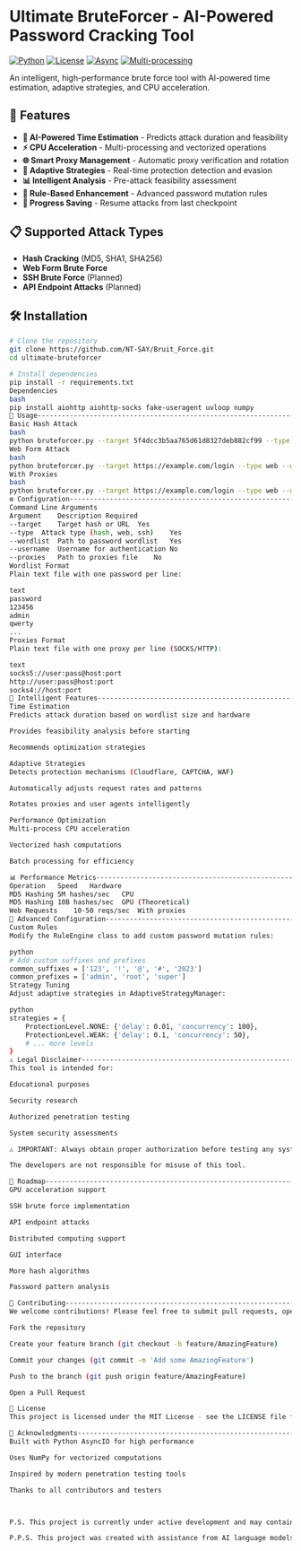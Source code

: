 # Ultimate BruteForcer - AI-Powered Password Cracking Tool

[![Python](https://img.shields.io/badge/Python-3.8%2B-blue.svg)](https://www.python.org/)
[![License](https://img.shields.io/badge/License-MIT-green.svg)](LICENSE)
[![Async](https://img.shields.io/badge/Async-Yes-brightgreen.svg)](https://docs.python.org/3/library/asyncio.html)
[![Multi-processing](https://img.shields.io/badge/Multi--processing-Yes-orange.svg)](https://docs.python.org/3/library/multiprocessing.html)

An intelligent, high-performance brute force tool with AI-powered time estimation, adaptive strategies, and CPU acceleration.

## 🚀 Features

- **🤖 AI-Powered Time Estimation** - Predicts attack duration and feasibility
- **⚡ CPU Acceleration** - Multi-processing and vectorized operations
- **🌐 Smart Proxy Management** - Automatic proxy verification and rotation
- **🎯 Adaptive Strategies** - Real-time protection detection and evasion
- **📊 Intelligent Analysis** - Pre-attack feasibility assessment
- **🔧 Rule-Based Enhancement** - Advanced password mutation rules
- **💾 Progress Saving** - Resume attacks from last checkpoint

## 📋 Supported Attack Types

- **Hash Cracking** (MD5, SHA1, SHA256)
- **Web Form Brute Force**
- **SSH Brute Force** (Planned)
- **API Endpoint Attacks** (Planned)

## 🛠 Installation

```bash
# Clone the repository
git clone https://github.com/NT-SAY/Bruit_Force.git
cd ultimate-bruteforcer

# Install dependencies
pip install -r requirements.txt
Dependencies
bash
pip install aiohttp aiohttp-socks fake-useragent uvloop numpy
📖 Usage------------------------------------------------------------------------------------------------------------------------------------------------------------------------------------------------------------
Basic Hash Attack
bash
python bruteforcer.py --target 5f4dcc3b5aa765d61d8327deb882cf99 --type hash --wordlist passwords.txt
Web Form Attack
bash
python bruteforcer.py --target https://example.com/login --type web --wordlist passwords.txt --username admin
With Proxies
bash
python bruteforcer.py --target https://example.com/login --type web --wordlist passwords.txt --proxies proxies.txt
⚙️ Configuration----------------------------------------------------------------------------------------------------------------------------------------------------------------------------------------------------
Command Line Arguments
Argument	Description	Required
--target	Target hash or URL	Yes
--type	Attack type (hash, web, ssh)	Yes
--wordlist	Path to password wordlist	Yes
--username	Username for authentication	No
--proxies	Path to proxies file	No
Wordlist Format
Plain text file with one password per line:

text
password
123456
admin
qwerty
...
Proxies Format
Plain text file with one proxy per line (SOCKS/HTTP):

text
socks5://user:pass@host:port
http://user:pass@host:port
socks4://host:port
🧠 Intelligent Features---------------------------------------------------------------------------------------------------------------------------------------------------------------------------------------------
Time Estimation
Predicts attack duration based on wordlist size and hardware

Provides feasibility analysis before starting

Recommends optimization strategies

Adaptive Strategies
Detects protection mechanisms (Cloudflare, CAPTCHA, WAF)

Automatically adjusts request rates and patterns

Rotates proxies and user agents intelligently

Performance Optimization
Multi-process CPU acceleration

Vectorized hash computations

Batch processing for efficiency

📊 Performance Metrics----------------------------------------------------------------------------------------------------------------------------------------------------------------------------------------------
Operation	Speed	Hardware
MD5 Hashing	5M hashes/sec	CPU
MD5 Hashing	10B hashes/sec	GPU (Theoretical)
Web Requests	10-50 reqs/sec	With proxies
🔧 Advanced Configuration-------------------------------------------------------------------------------------------------------------------------------------------------------------------------------------------
Custom Rules
Modify the RuleEngine class to add custom password mutation rules:

python
# Add custom suffixes and prefixes
common_suffixes = ['123', '!', '@', '#', '2023']
common_prefixes = ['admin', 'root', 'super']
Strategy Tuning
Adjust adaptive strategies in AdaptiveStrategyManager:

python
strategies = {
    ProtectionLevel.NONE: {'delay': 0.01, 'concurrency': 100},
    ProtectionLevel.WEAK: {'delay': 0.1, 'concurrency': 50},
    # ... more levels
}
⚠️ Legal Disclaimer-------------------------------------------------------------------------------------------------------------------------------------------------------------------------------------------------
This tool is intended for:

Educational purposes

Security research

Authorized penetration testing

System security assessments

⚠️ IMPORTANT: Always obtain proper authorization before testing any system. Unauthorized access to computer systems is illegal and unethical.

The developers are not responsible for misuse of this tool.

🎯 Roadmap----------------------------------------------------------------------------------------------------------------------------------------------------------------------------------------------------------
GPU acceleration support

SSH brute force implementation

API endpoint attacks

Distributed computing support

GUI interface

More hash algorithms

Password pattern analysis

🤝 Contributing-----------------------------------------------------------------------------------------------------------------------------------------------------------------------------------------------------
We welcome contributions! Please feel free to submit pull requests, open issues, or suggest new features.

Fork the repository

Create your feature branch (git checkout -b feature/AmazingFeature)

Commit your changes (git commit -m 'Add some AmazingFeature')

Push to the branch (git push origin feature/AmazingFeature)

Open a Pull Request

📝 License
This project is licensed under the MIT License - see the LICENSE file for details.

🙏 Acknowledgments--------------------------------------------------------------------------------------------------------------------------------------------------------------------------------------------------
Built with Python AsyncIO for high performance

Uses NumPy for vectorized computations

Inspired by modern penetration testing tools

Thanks to all contributors and testers



P.S. This project is currently under active development and may contain some bugs or unfinished features. Your feedback and contributions are welcome!

P.P.S. This project was created with assistance from AI language models to help with code generation and documentation.
